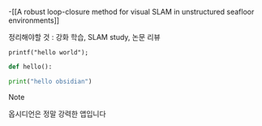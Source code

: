 -[[A robust loop-closure method for visual SLAM in unstructured seafloor environments]]

정리해야할 것 : 강화 학습, SLAM study, 논문 리뷰 


`printf("hello world");`


```python
def hello():

print("hello obsidian")

```

>[!note]
>옵시디언은 정말 강력한 앱입니다


